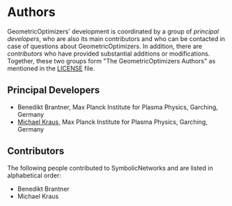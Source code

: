# Authors

GeometricOptimizers' development is coordinated by a group of *principal developers*, who are also its main contributors and who can be contacted in case of questions about GeometricOptimizers. In addition, there are *contributors* who have provided substantial additions or modifications. Together, these two groups form "The GeometricOptimizers Authors" as mentioned in the [LICENSE](LICENSE.md) file.

## Principal Developers

* Benedikt Brantner,
  Max Planck Institute for Plasma Physics, Garching, Germany
* [Michael Kraus](https://www.michael-kraus.org/),
  Max Planck Institute for Plasma Physics, Garching, Germany

## Contributors

The following people contributed to SymbolicNetworks and are listed in alphabetical order:

* Benedikt Brantner
* Michael Kraus
